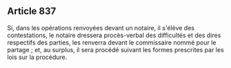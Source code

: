 Article 837
----
Si, dans les opérations renvoyées devant un notaire, il s'élève des
contestations, le notaire dressera procès-verbal des difficultés et des dires
respectifs des parties, les renverra devant le commissaire nommé pour le partage
; et, au surplus, il sera procédé suivant les formes prescrites par les lois sur
la procédure.

